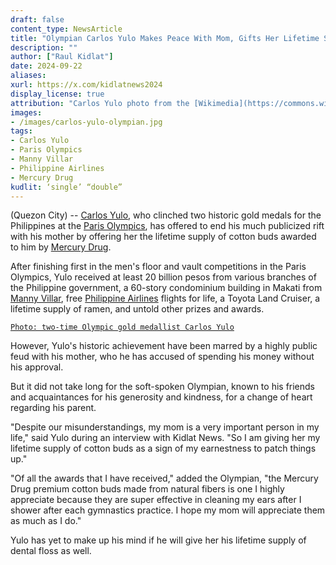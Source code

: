 ```yaml
---
draft: false
content_type: NewsArticle
title: "Olympian Carlos Yulo Makes Peace With Mom, Gifts Her Lifetime Supply of Cotton Buds"
description: ""
author: ["Raul Kidlat"]
date: 2024-09-22
aliases:
xurl: https://x.com/kidlatnews2024
display_license: true
attribution: "Carlos Yulo photo from the [Wikimedia](https://commons.wikimedia.org/wiki/File:Carlos_Yulo-20240813-FilOlympians-ph8-1.jpg)."
images:
- /images/carlos-yulo-olympian.jpg
tags:
- Carlos Yulo
- Paris Olympics
- Manny Villar
- Philippine Airlines
- Mercury Drug
kudlit: ‘single’ “double”
---
```

(Quezon City) -- [Carlos Yulo](/tags/carlos-yulo), who clinched two historic gold medals for the Philippines at the [Paris Olympics](/tags/paris-olympics), has offered to end his much publicized rift with his mother by offering her the lifetime supply of cotton buds awarded to him by [Mercury Drug](/tags/mercury-drug).

After finishing first in the men's floor and vault competitions in the Paris Olympics, Yulo received at least 20 billion pesos from various branches of the Philippine government, a 60-story condominium building in Makati from [Manny Villar](/tags/manny-villar), free [Philippine Airlines](/tags/philippine-airlines) flights for life, a Toyota Land Cruiser, a lifetime supply of ramen, and untold other prizes and awards.

[`Photo: two-time Olympic gold medallist Carlos Yulo`](/images/carlos-yulo-olympian.jpg)

However, Yulo's historic achievement have been marred by a highly public feud with his mother, who he has accused of spending his money without his approval.

But it did not take long for the soft-spoken Olympian, known to his friends and acquaintances for his generosity and kindness, for a change of heart regarding his parent.

"Despite our misunderstandings, my mom is a very important person in my life," said Yulo during an interview with Kidlat News. "So I am giving her my lifetime supply of cotton buds as a sign of my earnestness to patch things up."

"Of all the awards that I have received," added the Olympian, "the Mercury Drug premium cotton buds made from natural fibers is one I highly appreciate because they are super effective in cleaning my ears after I shower after each gymnastics practice. I hope my mom will appreciate them as much as I do."

Yulo has yet to make up his mind if he will give her his lifetime supply of dental floss as well.
